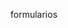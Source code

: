 formularios
<!DOCTYPE html>
<html>
<head>
  <meta name="viewport" content="width=device-width, initial-scale=1.0">
  <style>
    .carousel-container {
      overflow: hidden;
    }

    .carousel {
      display: flex;
      overflow-x: scroll;
      scroll-snap-type: x mandatory;
      -webkit-overflow-scrolling: touch;
    }

    .carousel form {
      flex: 0 0 100%;
      scroll-snap-align: start;
    }
  </style>
</head>
<body>
  <div class="carousel-container">
    <div class="carousel">
      <form src="https://docs.google.com/forms/d/e/1FAIpQLSeRomDRTp91g38eXqq7IbwNO41PnaJ-xcxa8PnLLx7aIigf5A/viewform?usp=sf_link"></form>
      <form src="https://docs.google.com/forms/d/e/1FAIpQLSfhfPg_HbWAvizRkyx4S014Mq_upVne_eowDrCPExZIHpm2WQ/viewform?usp=sf_link"></form>
    </div>
  </div>

  <script>
    // Adicionar funcionalidade de carrossel usando a biblioteca Flickity
    document.addEventListener("DOMContentLoaded", function() {
      var carousel = document.querySelector('.carousel');
      var flkty = new Flickity(carousel, {
        cellAlign: 'left',
        contain: true,
        prevNextButtons: false,
        pageDots: false,
        resize: true
      });
    });
  </script>

  <!-- Adicione o script da biblioteca Flickity -->
  <script src="https://cdnjs.cloudflare.com/ajax/libs/flickity/2.2.2/flickity.pkgd.min.js"></script>
</body>
</html>
